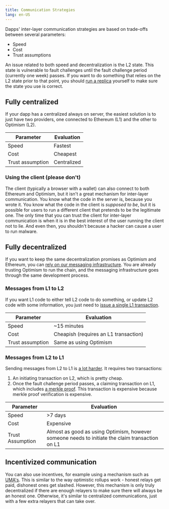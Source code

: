 ```yaml
---
title: Communication Strategies
lang: en-US
---
```


Dapps' inter-layer communication strategies are based on trade-offs between several parameters:

- Speed
- Cost
- Trust assumptions

An issue related to both speed and decentralization is the L2 state.
This state is vulnerable to fault challenges until the fault challenge period (currently one week) passes.
If you want to do something that relies on the L2 state prior to that point, you should [run a replica](../build/run-a-node.md) yourself to make sure the state you use is correct.



## Fully centralized

If your dapp has a centralized always on server, the easiest solution is to just have two providers, one connected to Ethereum (L1) and the other to Optimism (L2).

| Parameter         | Evaluation |
| - | - |
| Speed             | Fastest
| Cost              | Cheapest
| Trust assumption  | Centralized


### Using the client (please don't)

The client (typically a browser with a wallet) can also connect to both Ethereum and Optimism, but it isn't a great mechanism for inter-layer communication.
You know what the code in the server is, because you wrote it.
You know what the code in the client is *supposed to be*, but it is possible for users to run a different client that pretends to be the legitimate one. 
The only time that you can trust the client for inter-layer communication is when it is in the best interest of the user running the client not to lie.
And even then, you shouldn't because a hacker can cause a user to run malware.


## Fully decentralized

If you want to keep the same decentralization promises as Optimism and Ethereum, you can [rely on our messaging infrastructure](messaging.md).
You are already trusting Optimism to run the chain, and the messaging infrastructure goes through the same development process.

### Messages from L1 to L2

If you want L1 code to either tell L2 code to do something, or update L2 code with some information, you just need to [issue a single L1 transaction](messaging.md#for-l1-to-l2-transactions).

| Parameter         | Evaluation |
| - | - |
| Speed             | ~15 minutes
| Cost              | Cheapish (requires an L1 transaction)
| Trust assumption  | Same as using Optimism

### Messages from L2 to L1

Sending messages from L2 to L1 is [a lot harder](messaging.md#for-l2-to-l1-transactions). 
It requires two transactions:

1. An initiating transaction on L2, which is pretty cheap.
1. Once the fault challenge period passes, a claiming transaction on L1, which includes [a merkle proof](https://medium.com/crypto-0-nite/merkle-proofs-explained-6dd429623dc5). 
   This transaction is expensive because merkle proof verification is expensive.

| Parameter         | Evaluation |
| - | - |
| Speed             | >7 days 
| Cost              | Expensive
| Trust Assumption  | Almost as good as using Optimism, however someone needs to initiate the claim transaction on L1


## Incentivized communication

You can also use incentives, for example using a mechanism such as [UMA's](../../useful-tools/oracles/#universal-market-access-uma).
This is similar to the way optimistic rollups work - honest relays get paid, dishonest ones get slashed.
However,  this mechanism is only truly decentralized if there are enough relayers to make sure there will always be an honest one.
Otherwise, it's similar to centralized communications, just with a few extra relayers that can take over.